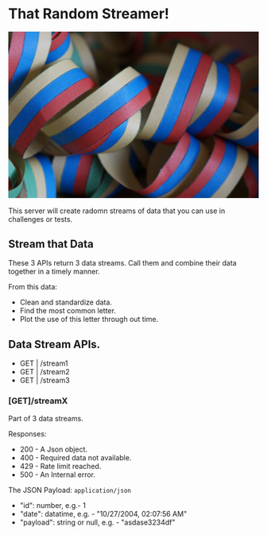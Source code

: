 # That Random Streamer!
![chaosgorilla](./streamer.jpg)

This server will create radomn streams of data that you can use in challenges or tests.

## Stream that Data
These 3 APIs return 3 data streams. Call them and combine their data together in a timely manner.

From this data:
- Clean and standardize data.
- Find the most common letter.
- Plot the use of this letter through out time.

## Data Stream APIs.
- GET | /stream1</li>
- GET | /stream2</li>
- GET | /stream3</li>

### [GET]/streamX
Part of 3 data streams.

Responses:
- 200 - A Json object.</li>
- 400 - Required data not available.</li>
- 429 - Rate limit reached.</li>
- 500 - An Internal error.</li>

The JSON Payload: `application/json`

- "id": number, e.g.- 1
- "date": datatime, e.g. - "10/27/2004, 02:07:56 AM"
- "payload": string or null, e.g. - "asdase3234df"
